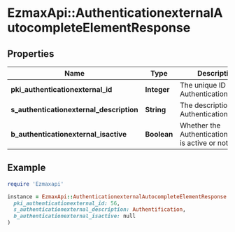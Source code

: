 # EzmaxApi::AuthenticationexternalAutocompleteElementResponse

## Properties

| Name | Type | Description | Notes |
| ---- | ---- | ----------- | ----- |
| **pki_authenticationexternal_id** | **Integer** | The unique ID of the Authenticationexternal |  |
| **s_authenticationexternal_description** | **String** | The description of the Authenticationexternal |  |
| **b_authenticationexternal_isactive** | **Boolean** | Whether the Authenticationexternal is active or not |  |

## Example

```ruby
require 'Ezmaxapi'

instance = EzmaxApi::AuthenticationexternalAutocompleteElementResponse.new(
  pki_authenticationexternal_id: 56,
  s_authenticationexternal_description: Authentification,
  b_authenticationexternal_isactive: null
)
```

